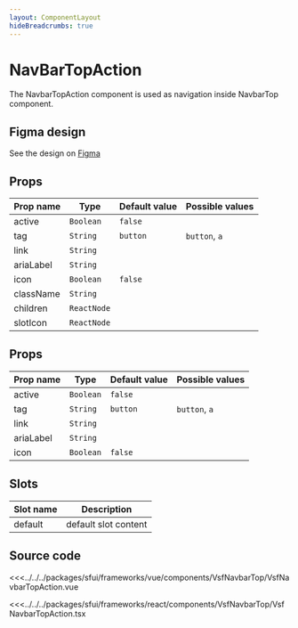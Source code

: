 ```yaml
---
layout: ComponentLayout
hideBreadcrumbs: true
---
```

# NavBarTopAction

The NavbarTopAction component is used as navigation inside NavbarTop component. 

## Figma design

See the design on [Figma](https://www.figma.com/file/CWOkbpne0tDpSenT4ZEUTQ/%F0%9F%9B%A0-SFUI-2.0-%7C-Development?node-id=11378%3A17321)


<!-- react -->
## Props

|    Prop name              |    Type          |      Default value    |     Possible values             |
|-----------------------    |----------------- |---------------        |---------------------------------|
| active     | `Boolean`    | `false`          |                 |
| tag        | `String`     | `button`         | `button`, `a`   |
| link       | `String`     |                  |                 |
| ariaLabel  | `String`     |                  |                 |
| icon       | `Boolean`    | `false`          |                 |
| className  | `String`     |                  |                 |
| children   | `ReactNode`  |                  |                 |
| slotIcon   | `ReactNode`  |                  |                 |


<!-- end react -->

<!-- vue -->
## Props

|    Prop name          |    Type          |      Default value    |     Possible values             |
|-----------------------|----------------- |---------------        |---------------------------------|
| active                | `Boolean`        | `false`               |                 |
| tag                   | `String`         | `button`              | `button`, `a`   |
| link                  | `String`         |                       |                 |
| ariaLabel             | `String`         |                       |                 |
| icon                  | `Boolean`        | `false`               |                 |

<!-- end vue -->
<!-- vue -->

## Slots

| Slot name          |            Description                    |
| ---------          | -----------------------------------       |
|    default         |    default slot content                   |  


<!-- end vue -->

## Source code

<!-- vue -->
<<<../../../packages/sfui/frameworks/vue/components/VsfNavbarTop/VsfNavbarTopAction.vue
<!-- end vue -->
<!-- react -->
<<<../../../packages/sfui/frameworks/react/components/VsfNavbarTop/VsfNavbarTopAction.tsx
<!-- end react -->
